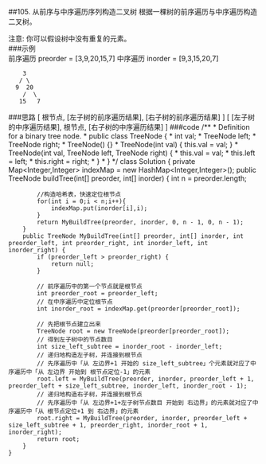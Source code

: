 ##105. 从前序与中序遍历序列构造二叉树
根据一棵树的前序遍历与中序遍历构造二叉树。

注意:
你可以假设树中没有重复的元素。   
###示例   
    前序遍历 preorder = [3,9,20,15,7]
    中序遍历 inorder = [9,3,15,20,7]
    
        3
       / \
      9  20
        /  \
       15   7
###思路
    [ 根节点, [左子树的前序遍历结果], [右子树的前序遍历结果] ]
    [ [左子树的中序遍历结果], 根节点, [右子树的中序遍历结果] ]
###code
    /**
     * Definition for a binary tree node.
     * public class TreeNode {
     *     int val;
     *     TreeNode left;
     *     TreeNode right;
     *     TreeNode() {}
     *     TreeNode(int val) { this.val = val; }
     *     TreeNode(int val, TreeNode left, TreeNode right) {
     *         this.val = val;
     *         this.left = left;
     *         this.right = right;
     *     }
     * }
     */
    class Solution {
        private Map<Integer,Integer> indexMap = new HashMap<Integer,Integer>();
        public TreeNode buildTree(int[] preorder, int[] inorder) {
            int n = preorder.length;
            
            //构造哈希表，快速定位根节点
            for(int i = 0;i < n;i++){
                indexMap.put(inorder[i],i);
            }
            return MyBuildTree(preorder, inorder, 0, n - 1, 0, n - 1);
        }
        public TreeNode MyBuildTree(int[] preorder, int[] inorder, int preorder_left, int preorder_right, int inorder_left, int inorder_right) {
            if (preorder_left > preorder_right) {
                return null;
            }
    
            // 前序遍历中的第一个节点就是根节点
            int preorder_root = preorder_left;
            // 在中序遍历中定位根节点
            int inorder_root = indexMap.get(preorder[preorder_root]);
            
            // 先把根节点建立出来
            TreeNode root = new TreeNode(preorder[preorder_root]);
            // 得到左子树中的节点数目
            int size_left_subtree = inorder_root - inorder_left;
            // 递归地构造左子树，并连接到根节点
            // 先序遍历中「从 左边界+1 开始的 size_left_subtree」个元素就对应了中序遍历中「从 左边界 开始到 根节点定位-1」的元素
            root.left = MyBuildTree(preorder, inorder, preorder_left + 1, preorder_left + size_left_subtree, inorder_left, inorder_root - 1);
            // 递归地构造右子树，并连接到根节点
            // 先序遍历中「从 左边界+1+左子树节点数目 开始到 右边界」的元素就对应了中序遍历中「从 根节点定位+1 到 右边界」的元素
            root.right = MyBuildTree(preorder, inorder, preorder_left + size_left_subtree + 1, preorder_right, inorder_root + 1, inorder_right);
            return root;
        }
    }
